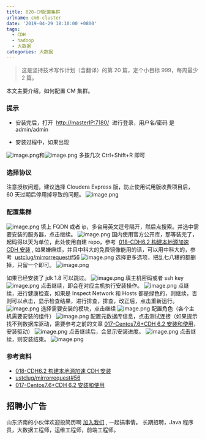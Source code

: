 ```yaml
---
title: 020-CM配置集群
urlname: cm6-cluster
date: '2019-04-29 18:10:00 +0800'
tags:
  - CDH
  - hadoop
  - 大数据
categories: 大数据
---
```


> 这是坚持技术写作计划（含翻译）的第 20 篇，定个小目标 999，每周最少 2 篇。

本文主要介绍，如何配置 CM 集群。

<!-- more -->

### 提示

- 安装完后，打开  [http://masterIP:7180/](http://masterip:7180/)  进行登录，用户名/密码 是 admin/admin

- 安装过程中，如果出现

![image.png](https://cdn.nlark.com/yuque/0/2019/png/226273/1557474684611-ff6a7f1c-4d35-4041-b8c7-67748cafcb4e.png#align=left&display=inline&height=845&originHeight=845&originWidth=1456&size=26862&status=done&width=1456)和![image.png](https://cdn.nlark.com/yuque/0/2019/png/226273/1558168684154-4141c4e8-4592-40a3-8c07-11ec9d3e8ed9.png#align=left&display=inline&height=612&originHeight=612&originWidth=897&size=25849&status=done&width=897)
多按几次 Ctrl+Shift+R 即可

### 选择协议

注意授权问题，建议选择 Cloudera Express 版，防止使用试用版收费项目后，60 天过期后停用掉导致的问题。
![image.png](https://cdn.nlark.com/yuque/0/2019/png/226273/1557473083139-d59ce28b-5999-429d-9d51-db825bf714b7.png#align=left&display=inline&height=928&originHeight=928&originWidth=1764&size=122298&status=done&width=1764)

### 配置集群

![image.png](https://cdn.nlark.com/yuque/0/2019/png/226273/1557473101214-998d7c3b-e202-4fe7-800f-b08da5dea3f1.png#align=left&display=inline&height=900&originHeight=900&originWidth=1434&size=69964&status=done&width=1434)
填上 FQDN 或者 ip，多台用英文逗号隔开，然后点搜索。并选中需要安装的服务器，点击继续。
![image.png](https://cdn.nlark.com/yuque/0/2019/png/226273/1557473272389-edb6fff0-2c54-4ffd-9495-ce76f709c196.png#align=left&display=inline&height=915&originHeight=915&originWidth=1450&size=109471&status=done&width=1450)
国内使用官方公开库，那等装完了，起码得以天为单位，此处使用自建 repo，参考  [018-CDH6.2 构建本地源加速 CDH 安装](https://juejin.im/post/5cc57a01f265da036c57929b) , 如果嫌麻烦，并且中科大的免费镜像能用的话，可以用中科大的，参考  [ustclug/mirrorrequest#56](https://github.com/ustclug/mirrorrequest/issues/56)
![image.png](https://cdn.nlark.com/yuque/0/2019/png/226273/1557473386274-c92e6d15-465f-46ed-9989-d1e2aede4972.png#align=left&display=inline&height=886&originHeight=886&originWidth=1446&size=164237&status=done&width=1446)
选择更多选项，把乱七八糟的都删掉，只留一个即可。
![image.png](https://cdn.nlark.com/yuque/0/2019/png/226273/1557473404683-1cdb865e-3ee0-4f07-bc3c-97138f76869d.png#align=left&display=inline&height=461&originHeight=461&originWidth=1701&size=46026&status=done&width=1701)

如果已经安装了 jdk 1.8 可以跳过。
![image.png](https://cdn.nlark.com/yuque/0/2019/png/226273/1557473446912-ef5d1472-ec49-4cc3-a4b5-ab803b54aa20.png#align=left&display=inline&height=908&originHeight=908&originWidth=1444&size=288573&status=done&width=1444)
填主机密码或者 ssh key
![image.png](https://cdn.nlark.com/yuque/0/2019/png/226273/1557473472053-b318c2b8-6611-456b-9962-85e0fbcf2c17.png#align=left&display=inline&height=899&originHeight=899&originWidth=1421&size=101355&status=done&width=1421)
点击继续，即会在对应主机执行安装操作。
![image.png](https://cdn.nlark.com/yuque/0/2019/png/226273/1557473917009-483cee28-4940-4aab-be3a-d2ec921d2eeb.png#align=left&display=inline&height=889&originHeight=889&originWidth=1207&size=52000&status=done&width=1207)
点继续，进行健康检查，如果是 Inspect Network 和 Hosts 都是绿色的，则继续，否则可以点击，显示检查结果，进行排查，排查，改正后，点击重新运行。
![image.png](https://cdn.nlark.com/yuque/0/2019/png/226273/1557474626008-4d55b976-68d8-4af0-b02e-c9f8644ce89c.png#align=left&display=inline&height=914&originHeight=914&originWidth=1451&size=106906&status=done&width=1451)
选择需要安装的模块，点击继续
![image.png](https://cdn.nlark.com/yuque/0/2019/png/226273/1557474843163-6ad18e46-c3f1-4daa-8810-68d956649901.png#align=left&display=inline&height=840&originHeight=840&originWidth=1431&size=141716&status=done&width=1431)
配置角色（各个主机需要安装的组件）
![image.png](https://cdn.nlark.com/yuque/0/2019/png/226273/1557474977110-d9ba7095-a8eb-4c9d-b273-9750fb0596da.png#align=left&display=inline&height=397&originHeight=397&originWidth=1701&size=41273&status=done&width=1701)
配置元数据库信息，点击测试连接（如果提示找不到数据库驱动，需要参考之前的文章 [017-Centos7.6+CDH 6.2 安装和使用](https://juejin.im/post/5cd4c949f265da03a158463a)，安装驱动）
![image.png](https://cdn.nlark.com/yuque/0/2019/png/226273/1557475069567-67acf641-1d6a-4d7d-a3a6-45a7845eb337.png#align=left&display=inline&height=805&originHeight=805&originWidth=1443&size=138020&status=done&width=1443)
点击继续后，会显示安装进度。
![image.png](https://cdn.nlark.com/yuque/0/2019/png/226273/1557475628886-18547c11-a4b2-4f26-9132-29ad74f282aa.png#align=left&display=inline&height=906&originHeight=906&originWidth=1440&size=139785&status=done&width=1440)
点击继续，则安装结束。
![image.png](https://cdn.nlark.com/yuque/0/2019/png/226273/1557475636171-04c27f36-723a-4eff-b461-f9407e2faef4.png#align=left&display=inline&height=322&originHeight=322&originWidth=1213&size=12755&status=done&width=1213)

### 参考资料

- [018-CDH6.2 构建本地源加速 CDH 安装](https://juejin.im/post/5cc57a01f265da036c57929b)
- [ustclug/mirrorrequest#56](https://github.com/ustclug/mirrorrequest/issues/56)
- [017-Centos7.6+CDH 6.2 安装和使用](https://juejin.im/post/5cd4c949f265da03a158463a)

## 招聘小广告

山东济南的小伙伴欢迎投简历啊 [加入我们](https://www.shunnengnet.com/index.php/Home/Contact/join.html) , 一起搞事情。
长期招聘，Java 程序员，大数据工程师，运维工程师，前端工程师。
